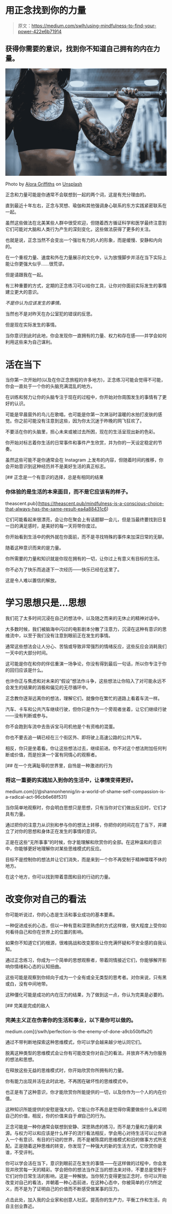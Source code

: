 # 用正念找到你的力量

> 原文：<https://medium.com/swlh/using-mindfulness-to-find-your-power-422e6b71914>

## 获得你需要的意识，找到你不知道自己拥有的内在力量。

![](img/183fdfcd7bd4060baab02758a2460cb4.png)

Photo by [Alora Griffiths](https://unsplash.com/@aloragriffiths?utm_source=medium&utm_medium=referral) on [Unsplash](https://unsplash.com?utm_source=medium&utm_medium=referral)

正念和力量可能是你通常不会联想到一起的两个词，这是有充分理由的。

直到最近十年左右，正念与冥想、瑜伽和其他强调身心联系的东方实践紧密联系在一起。

虽然这些做法在北美某些人群中很受欢迎，但随着西方循证科学和医学最终注意到它们可能对大脑和人类行为产生的深刻变化，这些做法获得了更多的关注。

也就是说，正念当然不会变出一个强壮有力的人的形象，而是缓慢、安静和内向的。

在一个重视力量、速度和外在力量展示的文化中，认为放慢脚步并活在当下实际上能让你更强大似乎……很荒谬。

但是请跟我在一起。

有三种重要的方式，定期的正念练习可以给你工具，让你对你面前实际发生的事情建立更大的意识。

*不是你认为应该发生的事情。*

当然也不是对昨天在办公室犯的错误的反思。

但是现在实际发生的事情。

当你意识到此时此地，你会发现你一直拥有的力量、权力和存在感——并学会如何利用这些来为自己谋利。

# 活在当下

当你第一次开始时(以及在你正念旅程的许多地方)，正念练习可能会觉得不可能，你会一直处于一个你的头脑充满混乱的地方。

在训练和努力让你的头脑专注于现在的过程中，你开始对你周围发生的事情有了更好的认识。

可能是早晨窗外的鸟儿在歌唱，也可能是你第一次淋浴时温暖的水拍打皮肤的感觉。你之前可能没有注意到这些，因为你太沉迷于昨晚的网飞狂欢了。

不要活在你的头脑里，担心未来或被过去所困，现在的生活呈现出新的色彩。

你开始对标志着你生活的日常事件和事件产生欣赏，并为你的一天设定稳定的节奏。

虽然这些可能不是你通常会在 Instagram 上发布的内容，但随着时间的推移，你会开始意识到这种经历并不是美好生活的真正标志。

[](https://theascent.pub/mindfulness-is-a-conscious-choice-that-always-has-the-same-result-ea4a88431c6) [## 正念是一个有意识的选择，总是有相同的结果

### 你体验的是生活的本来面目，而不是它应该有的样子。

theascent.pub](https://theascent.pub/mindfulness-is-a-conscious-choice-that-always-has-the-same-result-ea4a88431c6) 

它们可能看起来很漂亮，会让你在聚会上有话题聊一会儿，但是当最终要找到日复一日的满足感时，是美好的每一天将带你度过。

你开始看到生活中的例外就在你面前，而不是寻找特殊的事件来加深日常的无聊。

随着这种意识而来的是力量。

你所需要的力量和知识就是你现在拥有的一切，让你过上有意义有目标的生活。

你不必为了快乐而追逐下一次经历——快乐已经在这里了。

这是令人难以置信的解放。

# 学习思想只是…思想

我们花了太多时间沉浸在自己的想法中，以及随之而来的无休止的精神对话中。

大多数时候，我们被脑海中闪过的电影剧本分散了注意力，沉浸在这种有意识的思维流中，以至于我们没有注意到眼前正在发生的事情。

通常这些想法会让人分心、苦恼或导致非常强烈的情绪反应，这些反应会消耗我们一天中的大部分时间。

这可能是你在和你的伴侣重演一场争论，你没有得到最后一句话，所以你专注于你的回归应该是什么。

也许你正与焦虑和对未来的“假设”想法作斗争，这些想法让你陷入了对可能永远不会发生的结果的消极和偏见的无尽循环中。

正念教你逐渐远离你的想法，理解它们，就像你在繁忙的道路上看着车流一样。

汽车、卡车和公共汽车继续行驶，但你只是作为一个旁观者坐着，让它们继续行驶——没有判断或参与。

你不会跑到车流中去告诉宝马司机他是个有资格的混蛋。

你也不要去追一辆已经在三个街区外、即将驶上高速公路的公共汽车。

相反，你只是坐着看。你让这些想法过去，继续前进。你不对这个想法附加任何判断或价值，而是扮演一个富有同情心的观察者。

[](/@shannonhennig/in-a-world-of-shame-self-compassion-is-a-radical-act-96cb6e68f531) [## 在一个充满耻辱的世界里，自怜是一种激进的行为

### 将这一重要的实践加入到你的生活中，让事情变得更好。

medium.com](/@shannonhennig/in-a-world-of-shame-self-compassion-is-a-radical-act-96cb6e68f531) 

当你简单地观察时，你会明白思想只是思想，只有当你对它们做出反应时，它们才具有力量。

通过把你的注意力从识别和参与你的想法上转移，你把你的时间花在了当下，并建立了对你的思想和身体正在发生的事情的意识。

正是在这些“无所事事”的时候，你才能理解和欣赏你的全部。在这种温和的意识中，你能够更好地理解你对某些思维模式的反应。

目标不是控制你的想法并让它们消失，而是来到一个你不再受制于精神喋喋不休的地方。

在这个地方，你可以找到带着意图和目的行动的力量。

# 改变你对自己的看法

你可能听说过，你的心态是生活和事业成功的基本要素。

一种促进成长的心态，但以一种有意和深思熟虑的方式这样做，很大程度上受你如何看待自己和你在世界上的位置的影响。

如果你不知道它们的根源，很难挑战和改变那些让你充满怀疑和不安全感的自我认知。

通过正念练习，你成为一个简单的思想观察者，带着同情接近它们，你能够解开影响你情绪和心态的认知扭曲。

这些可能是观察到你倾向于成为一个全有或全无类型的思考者。对你来说，只有黑或白，没有中间地带。

这种僵化可能是成功的内在压力的结果，为了做到这一点，你认为完美是必要的。

[](/swlh/perfection-is-the-enemy-of-done-a9cb50bffa2f) [## 完美是完成的敌人

### 完美主义正在伤害你的生活和事业，以下是你可以做的。

medium.com](/swlh/perfection-is-the-enemy-of-done-a9cb50bffa2f) 

通过不带判断地探索这种思维模式，你可以学会越来越少地认同它们。

脱离这种类型的思维模式会让你有可能改变你对自己的看法，并放弃不再为你服务的想法和思想。

在释放这些无益的思维模式时，你开始欣赏你所拥有的力量。

你有能力出现并活在此时此地，不再困在破坏性的思维模式中。

也正是有了这种意识，你才能欣赏你所能提供的一切，以及你作为一个人的内在价值。

这种知识所能提供的安慰是强大的，它能让你不再总是觉得你需要做些什么来证明自己的价值，相反，你的价值来自于*做*自己的行为。

正念可能是一种你通常会联想到安静、深思熟虑的练习，而不是力量和力量的来源。与权力可以和应该是什么样子的流行看法相反，学会用心对待生活可以让你进入一个有意识、有目的行动的世界，而不是被陈腐的思维模式和旧的做事方式所支配。正是随着这种思维的转变，你发现了一种强大的新的生活方式，它欣赏你是谁，不受评判。

你可以学会活在当下，意识到眼前正在发生的事情——在这样做的过程中，你会发现并欣赏每一天的精彩。学会把你的想法当作正当的想法来对待，不要总是受制于它们对你日常生活的影响，这是一种解放。当你努力变得更加正念时，你可以开始改变对自己的看法，并朝着一种心态前进，在这种心态中，你被简单的*行为*所定义，而不是为了证明自己的价值而不断感受做某事的压力。

点击此处，加入我的企业家和创意人社区。提高你的生产力，平衡工作和生活，向自主创业靠近。